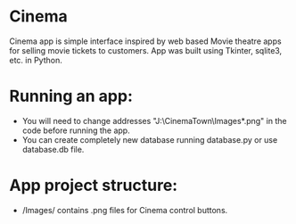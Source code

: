 # Cinema
Cinema app is simple interface inspired by web based Movie theatre apps for selling movie tickets to customers. App was built using Tkinter, sqlite3, etc. in Python.

# Running an app:
- You will need to change addresses "J:\CinemaTown\Images\*.png" in the code before running the app.
- You can create completely new database running database.py or use database.db file.

# App project structure:
- /Images/ contains .png files for Cinema control buttons.
